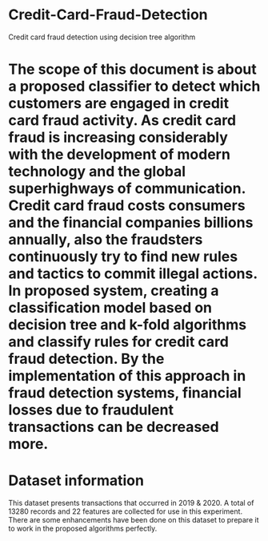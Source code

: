 # Credit-Card-Fraud-Detection
Credit card fraud detection using decision tree algorithm
# The scope of this document is about a proposed classifier to detect which customers are engaged in credit card fraud activity. As credit card fraud is increasing considerably with the development of modern technology and the global superhighways of communication. Credit card fraud costs consumers and the financial companies billions annually, also the fraudsters continuously try to find new rules and tactics to commit illegal actions. In proposed system, creating a classification model based on decision tree and k-fold algorithms and classify rules for credit card fraud detection. By the implementation of this approach in fraud detection systems, financial losses due to fraudulent transactions can be decreased more.


# Dataset information
This dataset presents transactions that occurred in 2019 & 2020. A total of 13280 records and 22 features are collected for use in this experiment. There are some enhancements have been done on this dataset to prepare it to work in the proposed algorithms perfectly. 






